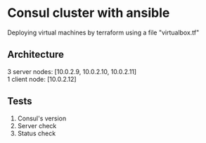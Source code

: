 Consul cluster with ansible
=========

Deploying virtual machines by terraform using a file "virtualbox.tf"

Architecture
------------
3 server nodes: [10.0.2.9, 10.0.2.10, 10.0.2.11] <br />
1 client node: [10.0.2.12]

Tests
------------
1. Consul's version
2. Server check
3. Status check
